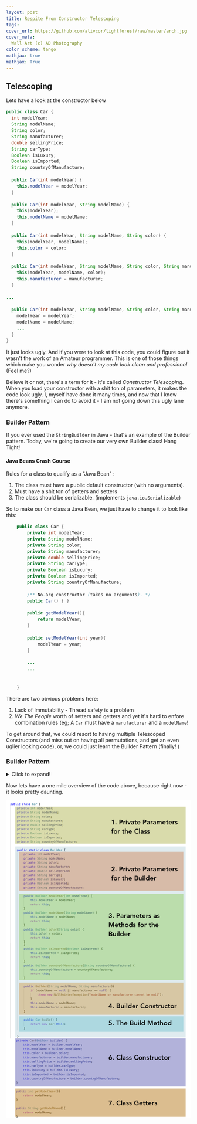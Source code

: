 ```yaml
---
layout: post
title: Respite From Constructor Telescoping
tags: 
cover_url: https://github.com/alivcor/lightforest/raw/master/arch.jpg
cover_meta: 
  Wall Art (c) AD Photography
color_scheme: tango
mathjax: true
mathjax: True
---
```

<style TYPE="text/css">
code.has-jax {font: inherit; font-size: 100%; background: inherit; border: inherit;}
</style>
<script type="text/x-mathjax-config">
MathJax.Hub.Config({
    tex2jax: {
        inlineMath: [['$','$']],
        skipTags: ['script', 'noscript', 'style', 'textarea', 'pre'] // removed 'code' entry
    }
});
MathJax.Hub.Queue(function() {
    var all = MathJax.Hub.getAllJax(), i;
    for(i = 0; i < all.length; i += 1) {
        all[i].SourceElement().parentNode.className += ' has-jax';
    }
});
</script>
<script type="text/javascript" src="https://cdnjs.cloudflare.com/ajax/libs/mathjax/2.7.4/MathJax.js?config=TeX-AMS_HTML-full"></script>


## Telescoping

Lets have a look at the constructor below


```java
public class Car {
  int modelYear;
  String modelName;
  String color;
  String manufacturer;
  double sellingPrice;
  String carType;
  Boolean isLuxury;
  Boolean isImported;
  String countryOfManufacture;

  public Car(int modelYear) {
    this.modelYear = modelYear;
  }

  public Car(int modelYear, String modelName) {
    this(modelYear);
    this.modelName = modelName;
  }

  public Car(int modelYear, String modelName, String color) {
    this(modelYear, modelName);
    this.color = color;
  }

  public Car(int modelYear, String modelName, String color, String manufacturer) {
    this(modelYear, modelName, color);
    this.manufacturer = manufacturer;
  }

...

  public Car(int modelYear, String modelName, String color, String manufacturer, double sellingPrice, String carType, Boolean isLuxury, Boolean isImported, String countryOfManufacture) {
    modelYear = modelYear;
    modelName = modelName;
    ...
  }
}
```

It just looks ugly. And if you were to look at this code, you could figure out it wasn't the work of an Amateur programmer. This is one of those things which make you wonder _why doesn't my code look clean and professional_ (Feel me?)

Believe it or not, there's a term for it - it's called *Constructor Telescoping*. When you load your constructor with a shit ton of parameters, it makes the code look ugly. I, myself have done it many times, and now that I know there's something I can do to avoid it - I am not going down this ugly lane anymore.

### Builder Pattern

If you ever used the `StringBuilder` in Java - that's an example of the Builder pattern. Today, we're going to create our very own Builder class! Hang Tight!

#### Java Beans Crash Course

Rules for a class to qualify as a "Java Bean" :

1. The class must have a public default constructor (with no arguments). 
2. Must have a shit ton of getters and setters
3. The class should be serializable. (implements `java.io.Serializable`)

So to make our `Car` class a Java Bean, we just have to change it to look like this:

```java
    public class Car {
        private int modelYear;
        private String modelName;
        private String color;
        private String manufacturer;
        private double sellingPrice;
        private String carType;
        private Boolean isLuxury;
        private Boolean isImported;
        private String countryOfManufacture;

        /** No-arg constructor (takes no arguments). */
        public Car() { }

        public getModelYear(){
            return modelYear;
        }

        public setModelYear(int year){
            modelYear = year;
        }

        ...
        ...


    }
```

There are two obvious problems here:

1. Lack of Immutability - Thread safety is a problem
2. _We The People_ worth of setters and getters and yet it's hard to enfore combination rules (eg; A `Car` must have a `manufacturer` and a `modelName`!

To get around that, we could resort to having multiple Telescoped Constructors (and miss out on having all permutations, and get an even uglier looking code), or, we could just learn the Builder Pattern (finally! )

### Builder Pattern

<details>
    <summary>Click to expand!</summary>

    ```java
    public class Car {
        private int modelYear;
        private String modelName;
        private String color;
        private String manufacturer;
        private double sellingPrice;
        private String carType;
        private Boolean isLuxury;
        private Boolean isImported;
        private String countryOfManufacture;

        public static class Builder {
            private int modelYear;
            private String modelName;
            private String color;
            private String manufacturer;
            private double sellingPrice;
            private String carType;
            private Boolean isLuxury;
            private Boolean isImported;
            private String countryOfManufacture;

            public Builder modelYear(int modelYear) {
                this.modelYear = modelYear;
                return this;
            }
            public Builder modelName(String modelName) {
                this.modelName = modelName;
                return this;
            }
            public Builder color(String color) {
                this.color = color;
                return this;
            }
            public Builder manufacturer(String manufacturer) {
                this.manufacturer = manufacturer;
                return this;
            }
            public Builder sellingPrice(double sellingPrice) {
                this.sellingPrice = sellingPrice;
                return this;
            }
            public Builder carType(String carType) {
                this.carType = carType;
                return this;
            }
            public Builder isLuxury(Boolean isLuxury) {
                this.isLuxury = isLuxury;
                return this;
            }
            public Builder isImported(Boolean isImported) {
                this.isImported = isImported;
                return this;
            }
            public Builder countryOfManufacture(String countryOfManufacture) {
                this.countryOfManufacture = countryOfManufacture;
                return this;
            }

            public Builder(String modelName, String manufacturer){
                if (modelName == null || manufacturer == null) {
                    throw new NullPointerException("modelName or manufacturer cannot be null");
                }
                this.modelName = modelName;
                this.manufacturer = manufacturer;
            }

            public Car build() {
                return new Car(this);
            }

        }

        private Car(Builder builder) {
            this.modelYear = builder.modelYear;
            this.modelName = builder.modelName;
            this.color = builder.color;
            this.manufacturer = builder.manufacturer;
            this.sellingPrice = builder.sellingPrice;
            this.carType = builder.carType;
            this.isLuxury = builder.isLuxury;
            this.isImported = builder.isImported;
            this.countryOfManufacture = builder.countryOfManufacture;
        }

        public int getModelYear(){
            return modelYear;
        }

        public String getModelName(){
            return modelName;
        }

        public String getColor(){
            return color;
        }

        public String getManufacturer(){
            return manufacturer;
        }

        public double getSellingPrice(){
            return sellingPrice;
        }

        public String getCarType(){
            return carType;
        }

        public Boolean getIsLuxury(){
            return isLuxury;
        }

        public Boolean getIsImported(){
            return isImported;
        }

        public String getCountryOfManufacture(){
            return countryOfManufacture;
        }

    }
    ```

</details>

Now lets have a one mile overview of the code above, because right now - it looks pretty daunting.

![One Mile View](https://github.com/alivcor/lightforest/raw/master/allcode.png)

